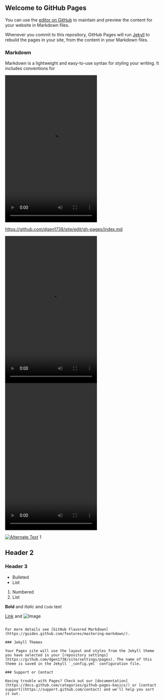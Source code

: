 ## Welcome to GitHub Pages

You can use the [editor on GitHub](https://github.com/dgen1738/site/edit/gh-pages/index.md) to maintain and preview the content for your website in Markdown files.

Whenever you commit to this repository, GitHub Pages will run [Jekyll](https://jekyllrb.com/) to rebuild the pages in your site, from the content in your Markdown files.

### Markdown

Markdown is a lightweight and easy-to-use syntax for styling your writing. It includes conventions for

<link href="https://vjs.zencdn.net/5.10.4/video-js.css" rel="stylesheet">
<div>
  <video id="my-video" class="video-js" controls preload="auto" width="300" height="480" data-setup='{"playbackRates": [1, 1.5, 2] }'>
    <source src="<!------- ADD VIDEO  LINK HERE ------>" type='video/mp4'>
    <p class="vjs-no-js">
      To view this video please enable JavaScript, and consider upgrading to a web browser that
      [link](http://videojs.com/html5-video-support/) target="_blank">supports HTML5 video</a>
    </p>
  </video>
</div>

<script src="https://vjs.zencdn.net/5.10.4/video.js"></script>

https://github.com/dgen1738/site/edit/gh-pages/index.md

<link href="https://vjs.zencdn.net/5.10.4/video-js.css" rel="stylesheet">
<div>
  <video id="my-video" class="video-js" controls preload="auto" width="300" height="480" data-setup='{"playbackRates": [1, 1.5, 2] }'>
    <source src="<!------- ADD VIDEO  LINK HERE ------>" type='video/mp4'>
    <p class="vjs-no-js">
      To view this video please enable JavaScript, and consider upgrading to a web browser that
      <a href="http://videojs.com/html5-video-support/" target="_blank">supports HTML5 video</a>
    </p>
  </video>
</div>

<script src="https://vjs.zencdn.net/5.10.4/video.js"></script>

<link href="https://vjs.zencdn.net/5.10.4/video-js.css" rel="stylesheet">
<div>
  <video id="my-video" class="video-js" controls preload="auto" width="300" height="480" data-setup='{"playbackRates": [1, 1.5, 2] }'>
    <source src="<!------- ADD VIDEO  LINK HERE ------>" type='video/mp4'>
    <p class="vjs-no-js">
      To view this video please enable JavaScript, and consider upgrading to a web browser that
      <a href="http://videojs.com/html5-video-support/" target="_blank">supports HTML5 video</a>
    </p>
  </video>
</div>

<script src="https://vjs.zencdn.net/5.10.4/video.js"></script>
 [![Alternate Text]({image-url})]({https://youtu.be/SzuZnh91U8E} "Link Title") 1
## Header 2
### Header 3

- Bulleted
- List

1. Numbered
2. List

**Bold** and _Italic_ and `Code` text

[Link](url) and ![Image](src)
```

For more details see [GitHub Flavored Markdown](https://guides.github.com/features/mastering-markdown/).

### Jekyll Themes

Your Pages site will use the layout and styles from the Jekyll theme you have selected in your [repository settings](https://github.com/dgen1738/site/settings/pages). The name of this theme is saved in the Jekyll `_config.yml` configuration file.

### Support or Contact

Having trouble with Pages? Check out our [documentation](https://docs.github.com/categories/github-pages-basics/) or [contact support](https://support.github.com/contact) and we’ll help you sort it out.
